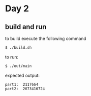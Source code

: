 # Day 2

## build and run
to build execute the following command

``` sh
$ ./build.sh
```

to run:

``` sh
$ ./out/main
```

expected output:

``` 
part1:	2117664
part2:	2073416724
```
